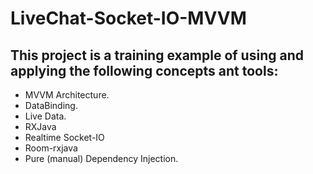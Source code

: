 # LiveChat-Socket-IO-MVVM

## This project is a training example of using and applying the following concepts ant tools:
- MVVM Architecture.
- DataBinding.
- Live Data.
- RXJava
- Realtime Socket-IO
- Room-rxjava
- Pure (manual) Dependency Injection.
